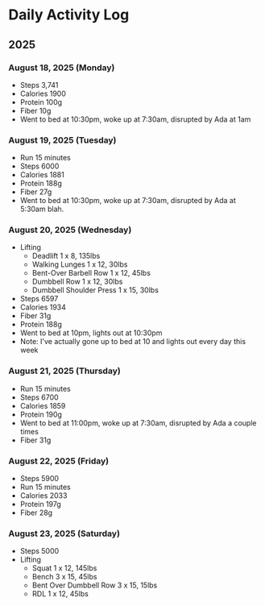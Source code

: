 # Daily Activity Log

## 2025

### August 18, 2025 (Monday)

- Steps 3,741
- Calories 1900
- Protein 100g
- Fiber 10g
- Went to bed at 10:30pm, woke up at 7:30am, disrupted by Ada at 1am

### August 19, 2025 (Tuesday)

- Run 15 minutes
- Steps 6000
- Calories 1881
- Protein 188g
- Fiber 27g
- Went to bed at 10:30pm, woke up at 7:30am, disrupted by Ada at 5:30am blah.

### August 20, 2025 (Wednesday)

- Lifting
  - Deadlift 1 x 8, 135lbs
  - Walking Lunges 1 x 12, 30lbs
  - Bent-Over Barbell Row 1 x 12, 45lbs
  - Dumbbell Row 1 x 12, 30lbs
  - Dumbbell Shoulder Press 1 x 15, 30lbs
- Steps 6597
- Calories 1934
- Fiber 31g
- Protein 188g
- Went to bed at 10pm, lights out at 10:30pm
- Note: I've actually gone up to bed at 10 and lights out every day this week

### August 21, 2025 (Thursday)

- Run 15 minutes
- Steps 6700
- Calories 1859
- Protein 190g
- Went to bed at 11:00pm, woke up at 7:30am, disrupted by Ada a couple times
- Fiber 31g

### August 22, 2025 (Friday)

- Steps 5900
- Run 15 minutes
- Calories 2033
- Protein 197g
- Fiber 28g

### August 23, 2025 (Saturday)

- Steps 5000
- Lifting
  - Squat 1 x 12, 145lbs
  - Bench 3 x 15, 45lbs
  - Bent Over Dumbbell Row 3 x 15, 15lbs
  - RDL 1 x 12, 45lbs
